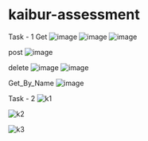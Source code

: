# kaibur-assessment
Task - 1
Get 
![image](https://github.com/Bhargav0192/kaibur-assessment/assets/72182021/75645f35-e327-4578-b0cb-b908764643e7)
![image](https://github.com/Bhargav0192/kaibur-assessment/assets/72182021/18906279-a8fe-4bdc-9feb-b5de8545a852)
![image](https://github.com/Bhargav0192/kaibur-assessment/assets/72182021/e6de6e69-7207-4d92-99cb-2e3bf1d49749)


post
![image](https://github.com/Bhargav0192/kaibur-assessment/assets/72182021/4592cf76-cf80-4d6c-83f8-ed8512d54c56)

delete
![image](https://github.com/Bhargav0192/kaibur-assessment/assets/72182021/ed12e15e-befb-4b89-8c24-af8196bfbfa2)
![image](https://github.com/Bhargav0192/kaibur-assessment/assets/72182021/9cd976b4-6742-4c7b-ab65-40727413c071)

Get_By_Name
![image](https://github.com/Bhargav0192/kaibur-assessment/assets/72182021/a1a7e16a-92fa-4e9b-95e3-4ff855311407)

Task - 2
![k1](https://github.com/Bhargav0192/kaibur-assessment/assets/72182021/4abe2f54-f567-4fbd-83d4-608d823ed873)

![k2](https://github.com/Bhargav0192/kaibur-assessment/assets/72182021/326ef28c-a16b-48a6-b416-326cc87e9f9b)

![k3](https://github.com/Bhargav0192/kaibur-assessment/assets/72182021/4f84b22e-eb41-4a9e-8270-3b41ec64c177)











